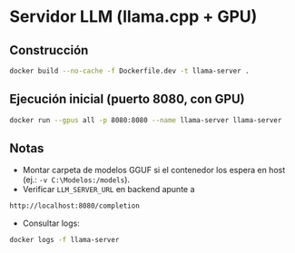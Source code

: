 # Servidor LLM (llama.cpp + GPU)

## Construcción
```bash
docker build --no-cache -f Dockerfile.dev -t llama-server .
```

## Ejecución inicial (puerto 8080, con GPU)
```bash
docker run --gpus all -p 8080:8080 --name llama-server llama-server
```
## Notas
- Montar carpeta de modelos GGUF si el contenedor los espera en host (ej.: `-v C:\Modelos:/models`).
- Verificar `LLM_SERVER_URL` en backend apunte a 
```bash
http://localhost:8080/completion
```
- Consultar logs:
```bash 
docker logs -f llama-server 
```
